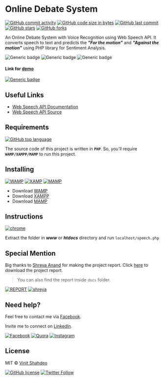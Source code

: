 # Online Debate System

[![GitHub commit activity](https://img.shields.io/github/commit-activity/y/vinitshahdeo/online-debate-system.svg?logo=github&style=social)](https://github.com/vinitshahdeo/) [![GitHub code size in bytes](https://img.shields.io/github/languages/code-size/vinitshahdeo/online-debate-system.svg?logo=github&style=social)](https://github.com/vinitshahdeo/) [![GitHub last commit](https://img.shields.io/github/last-commit/vinitshahdeo/online-debate-system.svg?style=social&logo=git)](https://github.com/vinitshahdeo/) [![GitHub stars](https://img.shields.io/github/stars/vinitshahdeo/online-debate-system.svg?style=social)](https://github.com/vinitshahdeo/online-debate-system/stargazers) [![GitHub forks](https://img.shields.io/github/forks/vinitshahdeo/online-debate-system.svg?style=social&logo=git)](https://github.com/vinitshahdeo/online-debate-system/network)

An Online Debate System with Voice Recognition using Web Speech API. It converts speech to text and predicts the ***"For the motion"*** and ***"Against the motion"*** using PHP library for Sentiment Analysis.

![Generic badge](https://img.shields.io/badge/debate-system-orange.svg) 
![Generic badge](https://img.shields.io/badge/speech-api-yellowgreen.svg)
![Generic badge](https://img.shields.io/badge/sentiment-analysis-ff69b4.svg) 

#### Link for [demo](https://vinitshahdeo.github.io/online-debate-system/speech.html) 
[![Generic badge](https://img.shields.io/badge/view-demo-teal.svg)](https://vinitshahdeo.github.io/online-debate-system/speech.html)

## Useful Links

- [Web Speech API Documentation](https://w3c.github.io/speech-api/speechapi.html)
- [Web Speech API Source](https://github.com/w3c/speech-api)

## Requirements

[![GitHub top language](https://img.shields.io/github/languages/top/vinitshahdeo/online-debate-system.svg?logo=php&style=social)](https://github.com/vinitshahdeo/)

The source code of this project is written in **`PHP`**. So, you'll require **`WAMP/XAMPP/MAMP`** to run this project.

## Installing

[![WAMP](https://img.shields.io/badge/wamp-server-red.svg)](http://www.wampserver.com/en/) [![XAMP](https://img.shields.io/badge/xampp-server-blue.svg)](https://www.apachefriends.org/download.html) [![MAMP](https://img.shields.io/badge/mamp-server-lightgrey.svg)](https://www.mamp.info/en/)

- Download [WAMP](http://www.wampserver.com/en/)
- Download [XAMPP](https://www.apachefriends.org/download.html)
- Download [MAMP](https://www.mamp.info/en/)

## Instructions

[![chrome](https://img.shields.io/badge/Open-localhost/speech.php-lightgrey.svg?logo=google-chrome&style=popout&logoColor=red)](https://www.facebook.com/vinit.shahdeo)

Extract the folder in ***www*** or ***htdocs*** directory and run `localhost/speech.php`

## Special Mention

Big thanks to [Shreya Anand](https://github.com/ShreyaAnand) for making the project report. Click [here](https://github.com/vinitshahdeo/online-debate-system/raw/master/docs/AI%20Review-2.pdf) to download the project report. 

> You can also find the report inside `docs` folder.

[![REPORT](https://img.shields.io/badge/download-Project%20Report-blue.svg?logo=microsoft-word&style=social)](https://github.com/vinitshahdeo/online-debate-system/raw/master/docs/AI%20Review-2.pdf) [![shreya](https://img.shields.io/badge/GitHub-@ShreyaAnand-follow.svg?logo=github&style=social)](https://github.com/ShreyaAnand)

## Need help?

Feel free to contact me via [Facebook](https://www.facebook.com/vinit.shahdeo).

Invite me to connect on [LinkedIn](https://www.linkedin.com/in/vinitshahdeo/).

[![Facebook](https://img.shields.io/badge/Facebook-add-blue.svg?logo=facebook)](https://www.facebook.com/vinit.shahdeo) [![Quora](https://img.shields.io/badge/Quora-ask-red.svg?logo=quora)](https://www.quora.com/profile/Vinit-Shahdeo-1) [![Instagram](https://img.shields.io/badge/Instagram-follow-yellow.svg?logo=instagram&logoColor=white)](https://www.instagram.com/vinitshahdeo/)

## License

MIT &copy; [Vinit Shahdeo](https://github.com/vinitshahdeo/online-debate-system/blob/master/LICENSE)

[![GitHub license](https://img.shields.io/github/license/vinitshahdeo/online-debate-system.svg?style=social&logo=github)](https://github.com/vinitshahdeo/online-debate-system/blob/master/LICENSE) [![Twitter Follow](https://img.shields.io/twitter/follow/Vinit_Shahdeo.svg?style=social)](https://twitter.com/Vinit_Shahdeo)
